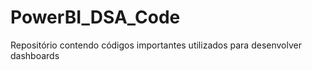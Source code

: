 # PowerBI_DSA_Code
Repositório contendo códigos importantes utilizados para desenvolver dashboards 
